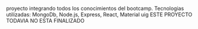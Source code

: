 proyecto integrando todos los conocimientos del bootcamp. Tecnologias utilizadas: MongoDb, Node.js, Express, React, Material uig
ESTE PROYECTO TODAVIA NO ESTA FINALIZADO 
